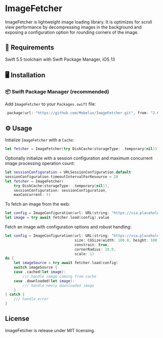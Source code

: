 # ImageFetcher

ImageFetcher is lightweight image loading library. It is optimizes for scroll view performance by decompressing images in the background and exposing a configuration option for rounding corners of the image.

## 📱 Requirements

Swift 5.5 toolchain with Swift Package Manager, iOS 13

## 🖥 Installation

### 📦 Swift Package Manager (recommended)

Add `ImageFetcher` to your `Packages.swift` file:

```swift
.package(url: "https://github.com/Mobelux/ImageFetcher.git", from: "2.0.0"),
```

## ⚙️ Usage

Intialize `ImageFetcher` with a `Cache`:

```swift
let fetcher = ImageFetcher(try DiskCache(storageType: .temporary(nil)))
```

Optionally initialize with a session configuration and maximum concurrent image processing operation count:

```swift
let sessionConfiguration = URLSessionConfiguration.default
sessionConfiguration.timeoutIntervalForResource = 20
let fetcher = ImageFetcher(
    try DiskCache(storageType: .temporary(nil)),
    sessionConfiguration: sessionConfiguration,
    maxConcurrent: 5)
```

To fetch an image from the web:

```swift
let config = ImageConfiguration(url: URL(string: "https://via.placeholder.com/150")!)
let image = try await fetcher.load(config).value
```

Fetch an image with configuration options and robust handling:

```swift
let config = ImageConfiguration(url: URL(string: "https://via.placeholder.com/150")!,
                                size: CGSize(width: 100.0, height: 100.0),
                                constrain: true,
                                cornerRadius: 10.0,
                                scale: 1)
do {
    let imageSource = try await fetcher.load(config)
    switch imageSource {
    case .cached(let image):
        /// handle image coming from cache
    case .downloaded(let image):
        /// handle newly downloaded image
    }
} catch {
    /// handle error
}
```

## License

ImageFetcher is release under MIT licensing.
